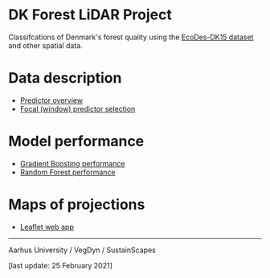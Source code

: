 # DK Forest LiDAR Project
Classifcations of Denmark's forest quality using the [EcoDes-DK15 dataset](https://github.com/jakobjassmann/ecodes-dk-lidar) and other spatial data.

# Data description
- [Predictor overview](data_overview.html)
- [Focal (window) predictor selection](focal_var_selection.html)

# Model performance
- [Gradient Boosting performance](gbm_models_performance.html)
- [Random Forest performance](ranger_models_performance.html)

# Maps of projections
- [Leaflet web app](data_vis.html)

---
Aarhus University / VegDyn / SustainScapes

[last update: 25 February 2021]
